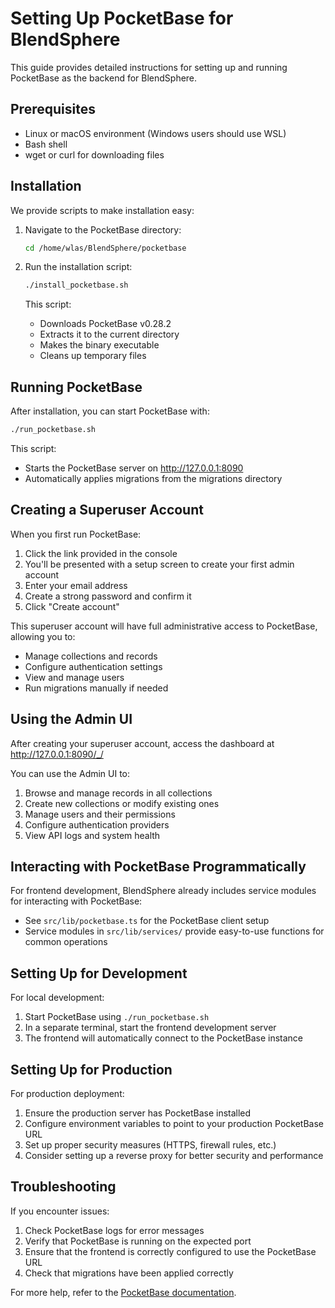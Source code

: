 # Setting Up PocketBase for BlendSphere

This guide provides detailed instructions for setting up and running PocketBase as the backend for BlendSphere.

## Prerequisites

- Linux or macOS environment (Windows users should use WSL)
- Bash shell
- wget or curl for downloading files

## Installation

We provide scripts to make installation easy:

1. Navigate to the PocketBase directory:
   ```bash
   cd /home/wlas/BlendSphere/pocketbase
   ```

2. Run the installation script:
   ```bash
   ./install_pocketbase.sh
   ```

   This script:
   - Downloads PocketBase v0.28.2
   - Extracts it to the current directory
   - Makes the binary executable
   - Cleans up temporary files

## Running PocketBase

After installation, you can start PocketBase with:

```bash
./run_pocketbase.sh
```

This script:
- Starts the PocketBase server on http://127.0.0.1:8090
- Automatically applies migrations from the migrations directory

## Creating a Superuser Account

When you first run PocketBase:

1. Click the link provided in the console
2. You'll be presented with a setup screen to create your first admin account
3. Enter your email address
4. Create a strong password and confirm it
5. Click "Create account"

This superuser account will have full administrative access to PocketBase, allowing you to:
- Manage collections and records
- Configure authentication settings
- View and manage users
- Run migrations manually if needed

## Using the Admin UI

After creating your superuser account, access the dashboard at http://127.0.0.1:8090/_/

You can use the Admin UI to:

1. Browse and manage records in all collections
2. Create new collections or modify existing ones
3. Manage users and their permissions
4. Configure authentication providers
5. View API logs and system health

## Interacting with PocketBase Programmatically

For frontend development, BlendSphere already includes service modules for interacting with PocketBase:

- See `src/lib/pocketbase.ts` for the PocketBase client setup
- Service modules in `src/lib/services/` provide easy-to-use functions for common operations

## Setting Up for Development

For local development:

1. Start PocketBase using `./run_pocketbase.sh`
2. In a separate terminal, start the frontend development server
3. The frontend will automatically connect to the PocketBase instance

## Setting Up for Production

For production deployment:

1. Ensure the production server has PocketBase installed
2. Configure environment variables to point to your production PocketBase URL
3. Set up proper security measures (HTTPS, firewall rules, etc.)
4. Consider setting up a reverse proxy for better security and performance

## Troubleshooting

If you encounter issues:

1. Check PocketBase logs for error messages
2. Verify that PocketBase is running on the expected port
3. Ensure that the frontend is correctly configured to use the PocketBase URL
4. Check that migrations have been applied correctly

For more help, refer to the [PocketBase documentation](https://pocketbase.io/docs/).

